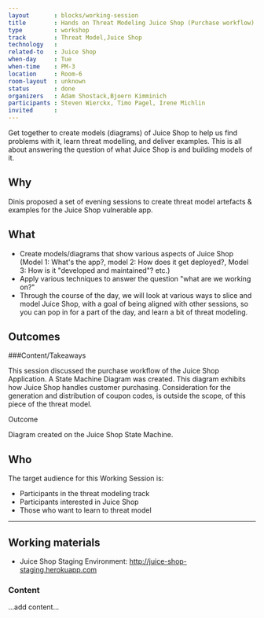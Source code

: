 ```yaml
---
layout       : blocks/working-session
title        : Hands on Threat Modeling Juice Shop (Purchase workflow)
type         : workshop
track        : Threat Model,Juice Shop
technology   :
related-to   : Juice Shop
when-day     : Tue
when-time    : PM-3
location     : Room-6
room-layout  : unknown
status       : done
organizers   : Adam Shostack,Bjoern Kimminich
participants : Steven Wierckx, Timo Pagel, Irene Michlin
invited      :
---
```


Get together to create models (diagrams) of Juice Shop to help us find problems with it, learn threat modelling, and deliver examples.  This is all about answering the question of what Juice Shop is and building models of it.

## Why

Dinis proposed a set of evening sessions to create threat model artefacts & examples for the Juice Shop vulnerable app.

## What

- Create models/diagrams that show various aspects of Juice Shop (Model 1: What's the app?, model 2: How does it get deployed?, Model 3: How is it "developed and maintained"? etc.) 
- Apply various techniques to answer the question "what are we working on?"
- Through the course of the day, we will look at various ways to slice and model Juice Shop, with a goal of being aligned with other sessions, so you can pop in for a part of the day, and learn a bit of threat modeling.

## Outcomes

###Content/Takeaways

This session discussed the purchase workflow of the Juice Shop Application. A State Machine Diagram was created. This diagram exhibits how Juice Shop handles customer purchasing. Consideration for the generation and distribution of coupon codes, is outside the scope, of this piece of the threat model.

Outcome

Diagram created on the Juice Shop State Machine.

## Who

The target audience for this Working Session is:

- Participants in the threat modeling track
- Participants interested in Juice Shop
- Those who want to learn to threat model

--- 

## Working materials

* Juice Shop Staging Environment: <http://juice-shop-staging.herokuapp.com>

### Content

...add content...
